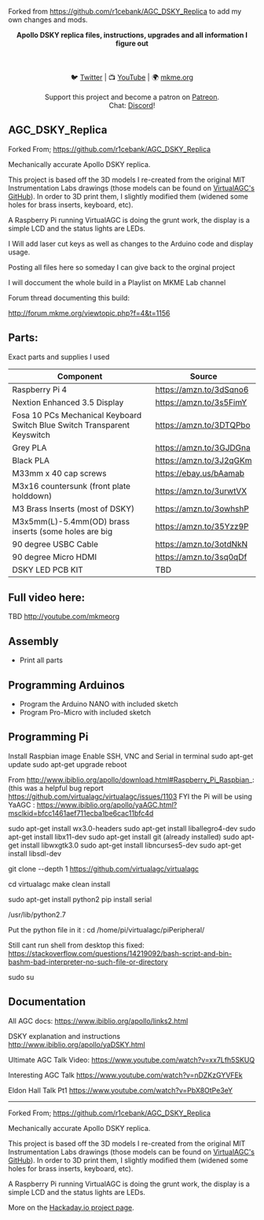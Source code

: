 Forked from https://github.com/r1cebank/AGC_DSKY_Replica to add my own changes and mods.

<p align="center">
<b>Apollo DSKY replica files, instructions, upgrades and all information I figure out  </b><br>
<br><br>
<br>🐦 <a href="https://twitter.com/mkmeorg">Twitter</a>
| 📺 <a href="https://www.youtube.com/mkmeorg">YouTube</a>
| 🌍 <a href="http://www.mkme.org">mkme.org</a><br>
<br>
Support this project and become a patron on <a href="https://www.patreon.com/EricWilliam">Patreon</a>.<br>
Chat: <a href="https://discord.gg/j9S4Fgv">Discord</a></b>!
</p>

## AGC_DSKY_Replica

Forked From; https://github.com/r1cebank/AGC_DSKY_Replica

Mechanically accurate Apollo DSKY replica.

This project is based off the 3D models I re-created from the original MIT Instrumentation Labs drawings (those models can be found on [VirtualAGC's GitHub](https://github.com/virtualagc/virtualagc/tree/mechanical/3D-models)). 
In order to 3D print them, I slightly modified them (widened some holes for brass inserts, keyboard, etc).

A Raspberry Pi running VirtualAGC is doing the grunt work, the display is a simple LCD and the status lights are LEDs. 



I Will add laser cut keys as well as changes to the Arduino code and display usage.  
 
Posting all files here so someday I can give back to the orginal project

I will doccument the whole build in a Playlist on MKME Lab channel 

Forum thread documenting this build:

http://forum.mkme.org/viewtopic.php?f=4&t=1156
 
## Parts:

Exact parts and supplies I used

|     Component    | Source  |
| ---------- |----------------|
| Raspberry Pi 4  | https://amzn.to/3dSqno6
| Nextion Enhanced 3.5 Display | https://amzn.to/3s5FimY
| Fosa 10 PCs Mechanical Keyboard Switch Blue Switch Transparent Keyswitch  | https://amzn.to/3DTQPbo
| Grey PLA  | https://amzn.to/3GJDGna
| Black PLA | https://amzn.to/3J2qGKm
| M33mm x 40 cap screws | https://ebay.us/bAamab
| M3x16 countersunk (front plate holddown) | https://amzn.to/3urwtVX
| M3 Brass Inserts (most of DSKY) | https://amzn.to/3owhshP
|M3x5mm(L)-5.4mm(OD) brass inserts (some holes are big| https://amzn.to/35Yzz9P
| 90 degree USBC Cable | https://amzn.to/3otdNkN
| 90 degree Micro HDMI | https://amzn.to/3sq0qDf
| DSKY LED PCB KIT | TBD 



## Full video here:

TBD http://youtube.com/mkmeorg

## Assembly

- Print all parts 

## Programming Arduinos

- Program the Arduino NANO with included sketch
- Program Pro-Micro with included sketch

## Programming Pi

Install Raspbian image
Enable SSH, VNC and Serial 
in terminal
sudo apt-get update
sudo apt-get upgrade 
reboot

From http://www.ibiblio.org/apollo/download.html#Raspberry_Pi_Raspbian_:
 (this was a helpful bug report https://github.com/virtualagc/virtualagc/issues/1103
FYI the Pi will be using YaAGC : https://www.ibiblio.org/apollo/yaAGC.html?msclkid=bfcc1461aef711ecba1be6cac11bfc4d

sudo apt-get install wx3.0-headers 
sudo apt-get install liballegro4-dev 
sudo apt-get install libx11-dev
sudo apt-get install git  (already installed) 
sudo apt-get install libwxgtk3.0
sudo apt-get install libncurses5-dev 
sudo apt-get install libsdl-dev

git clone --depth 1 https://github.com/virtualagc/virtualagc

cd virtualagc
make clean install








sudo apt-get install python2
pip install serial

/usr/lib/python2.7


Put the python file in it : 
cd /home/pi/virtualagc/piPeripheral/

Still cant run shell from desktop this fixed:
https://stackoverflow.com/questions/14219092/bash-script-and-bin-bashm-bad-interpreter-no-such-file-or-directory

sudo su


## Documentation

All AGC docs: https://www.ibiblio.org/apollo/links2.html

DSKY explanation and instructions http://www.ibiblio.org/apollo/yaDSKY.html 

Ultimate AGC Talk Video: https://www.youtube.com/watch?v=xx7Lfh5SKUQ

Interesting AGC Talk https://www.youtube.com/watch?v=nDZKzGYVFEk 

Eldon Hall Talk Pt1 https://www.youtube.com/watch?v=PbX8OtPe3eY 



------------------------------------------------------------------------------------------------


Forked From; https://github.com/r1cebank/AGC_DSKY_Replica

Mechanically accurate Apollo DSKY replica.

This project is based off the 3D models I re-created from the original MIT Instrumentation Labs drawings (those models can be found on [VirtualAGC's GitHub](https://github.com/virtualagc/virtualagc/tree/mechanical/3D-models)). 
In order to 3D print them, I slightly modified them (widened some holes for brass inserts, keyboard, etc).

A Raspberry Pi running VirtualAGC is doing the grunt work, the display is a simple LCD and the status lights are LEDs. 


More on the [Hackaday.io project page](https://hackaday.io/project/174524).

